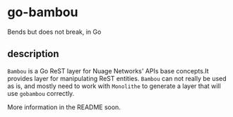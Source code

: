 # go-bambou

Bends but does not break, in Go


## description

`Bambou` is a Go ReST layer for Nuage Networks' APIs base concepts.It provides layer for manipulating ReST entities.
`Bambou` can not really be used as is, and mostly need to work with `Monolithe` to generate a layer that will use `gobambou`
correctly.


More information in the README soon.